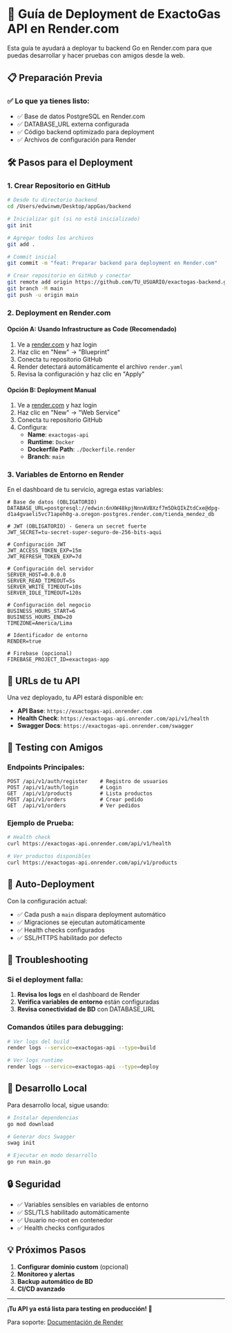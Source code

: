 # 🚀 Guía de Deployment de ExactoGas API en Render.com

Esta guía te ayudará a deployar tu backend Go en Render.com para que puedas desarrollar y hacer pruebas con amigos desde la web.

## 📋 Preparación Previa

### ✅ Lo que ya tienes listo:
- ✅ Base de datos PostgreSQL en Render.com
- ✅ DATABASE_URL externa configurada
- ✅ Código backend optimizado para deployment
- ✅ Archivos de configuración para Render

## 🛠️ Pasos para el Deployment

### 1. **Crear Repositorio en GitHub**

```bash
# Desde tu directorio backend
cd /Users/edwinwm/Desktop/appGas/backend

# Inicializar git (si no está inicializado)
git init

# Agregar todos los archivos
git add .

# Commit inicial
git commit -m "feat: Preparar backend para deployment en Render.com"

# Crear repositorio en GitHub y conectar
git remote add origin https://github.com/TU_USUARIO/exactogas-backend.git
git branch -M main
git push -u origin main
```

### 2. **Deployment en Render.com**

#### Opción A: Usando Infrastructure as Code (Recomendado)
1. Ve a [render.com](https://render.com) y haz login
2. Haz clic en "New" → "Blueprint"
3. Conecta tu repositorio GitHub
4. Render detectará automáticamente el archivo `render.yaml`
5. Revisa la configuración y haz clic en "Apply"

#### Opción B: Deployment Manual
1. Ve a [render.com](https://render.com) y haz login
2. Haz clic en "New" → "Web Service"
3. Conecta tu repositorio GitHub
4. Configura:
   - **Name**: `exactogas-api`
   - **Runtime**: `Docker`
   - **Dockerfile Path**: `./Dockerfile.render`
   - **Branch**: `main`

### 3. **Variables de Entorno en Render**

En el dashboard de tu servicio, agrega estas variables:

```env
# Base de datos (OBLIGATORIO)
DATABASE_URL=postgresql://edwin:6nXW48kpjNnnAVBXzf7m5DkQIkZtdCxe@dpg-d1a4gvaeli5vc71apeh0g-a.oregon-postgres.render.com/tienda_mendez_db

# JWT (OBLIGATORIO) - Genera un secret fuerte
JWT_SECRET=tu-secret-super-seguro-de-256-bits-aqui

# Configuración JWT
JWT_ACCESS_TOKEN_EXP=15m
JWT_REFRESH_TOKEN_EXP=7d

# Configuración del servidor
SERVER_HOST=0.0.0.0
SERVER_READ_TIMEOUT=5s
SERVER_WRITE_TIMEOUT=10s
SERVER_IDLE_TIMEOUT=120s

# Configuración del negocio
BUSINESS_HOURS_START=6
BUSINESS_HOURS_END=20
TIMEZONE=America/Lima

# Identificador de entorno
RENDER=true

# Firebase (opcional)
FIREBASE_PROJECT_ID=exactogas-app
```

## 🔗 URLs de tu API

Una vez deployado, tu API estará disponible en:
- **API Base**: `https://exactogas-api.onrender.com`
- **Health Check**: `https://exactogas-api.onrender.com/api/v1/health`
- **Swagger Docs**: `https://exactogas-api.onrender.com/swagger`

## 🧪 Testing con Amigos

### Endpoints Principales:
```
POST /api/v1/auth/register    # Registro de usuarios
POST /api/v1/auth/login       # Login
GET  /api/v1/products         # Lista productos
POST /api/v1/orders           # Crear pedido
GET  /api/v1/orders           # Ver pedidos
```

### Ejemplo de Prueba:
```bash
# Health check
curl https://exactogas-api.onrender.com/api/v1/health

# Ver productos disponibles
curl https://exactogas-api.onrender.com/api/v1/products
```

## 🔄 Auto-Deployment

Con la configuración actual:
- ✅ Cada push a `main` dispara deployment automático
- ✅ Migraciones se ejecutan automáticamente
- ✅ Health checks configurados
- ✅ SSL/HTTPS habilitado por defecto

## 🐛 Troubleshooting

### Si el deployment falla:
1. **Revisa los logs** en el dashboard de Render
2. **Verifica variables de entorno** están configuradas
3. **Revisa conectividad de BD** con DATABASE_URL

### Comandos útiles para debugging:
```bash
# Ver logs del build
render logs --service=exactogas-api --type=build

# Ver logs runtime
render logs --service=exactogas-api --type=deploy
```

## 📱 Desarrollo Local

Para desarrollo local, sigue usando:
```bash
# Instalar dependencias
go mod download

# Generar docs Swagger
swag init

# Ejecutar en modo desarrollo
go run main.go
```

## 🔒 Seguridad

- ✅ Variables sensibles en variables de entorno
- ✅ SSL/TLS habilitado automáticamente
- ✅ Usuario no-root en contenedor
- ✅ Health checks configurados

## 💡 Próximos Pasos

1. **Configurar dominio custom** (opcional)
2. **Monitoreo y alertas**
3. **Backup automático de BD**
4. **CI/CD avanzado**

---

**¡Tu API ya está lista para testing en producción! 🎉**

Para soporte: [Documentación de Render](https://render.com/docs)
